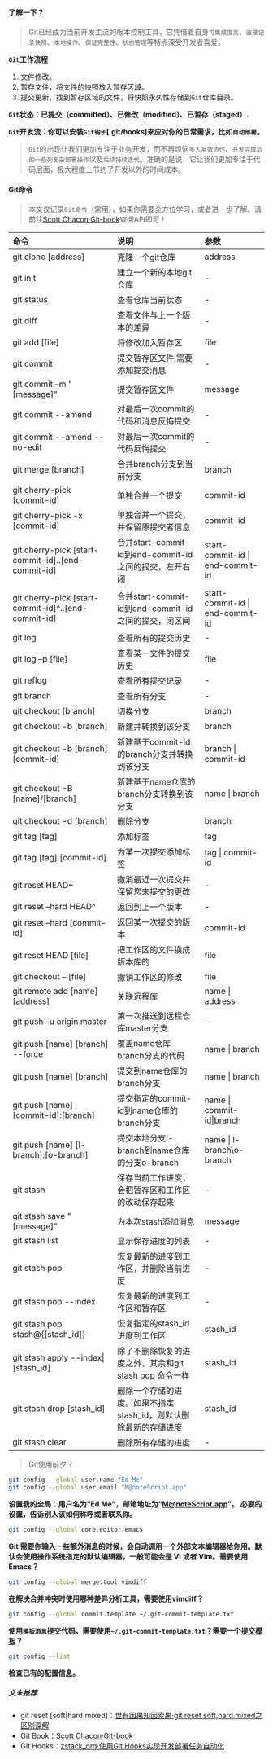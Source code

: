 #### 了解一下？

> Git已经成为当前开发主流的版本控制工具，它凭借着自身`可集成度高`、`直接记录快照`、`本地操作`、`保证完整性`、`状态管理`等特点深受开发者喜爱。

__`Git`工作流程__

1. 文件修改。
2. 暂存文件，将文件的快照放入暂存区域。
3. 提交更新，找到暂存区域的文件，将快照永久性存储到`Git`仓库目录。

__`Git`状态：已提交（committed）、已修改（modified）、已暂存（staged）.__

__`Git`开发流：你可以安装`Git钩子`[.git/hooks]来应对你的日常需求，比如`自动部署`。__

> `Git`的出现让我们更加专注于业务开发，而不再烦恼`多人高效协作`、`开发完成后的一些列复杂部署操作`以及`后续持续迭代`。准确的是说，它让我们更加专注于代码层面，极大程度上节约了开发以外的时间成本。

#### Git命令

> 本文仅记录`Git命令`（常用），如果你需要全方位学习，或者进一步了解。请前往[Scott Chacon·Git-book](https://git-scm.com/book/zh/v2)查阅API即可！

| 命令 | 说明 | 参数 |
|:---|:---|:---|
| git clone [address] | 克隆一个git仓库 | address |
| git init | 建立一个新的本地git仓库 | - |
| git status | 查看仓库当前状态 | - |
| git diff | 查看文件与上一个版本的差异 | - |
| git add [file] | 将修改加入暂存区 | file |
| git commit | 提交暂存区文件,需要添加提交消息 | - |
| git commit –m "[message]" | 提交暂存区文件 | message |
| git commit --amend | 对最后一次commit的代码和消息反悔提交 | - |
| git commit --amend --no-edit | 对最后一次commit的代码反悔提交 | - |
| git merge [branch] | 合并branch分支到当前分支 | branch |
| git cherry-pick [commit-id] | 单独合并一个提交 | commit-id |
| git cherry-pick -x [commit-id] | 单独合并一个提交，并保留原提交者信息 | commit-id |
| git cherry-pick [start-commit-id]..[end-commit-id] | 合并start-commit-id到end-commit-id之间的提交，左开右闭 | start-commit-id \| end-commit-id |
| git cherry-pick [start-commit-id]^..[end-commit-id] | 合并start-commit-id到end-commit-id之间的提交，闭区间 | start-commit-id \| end-commit-id |
| git log | 查看所有的提交历史 | - |
| git log –p [file] | 查看某一文件的提交历史 | file |
| git reflog | 查看所有提交记录 | - |
| git branch | 查看所有分支 | - |
| git checkout [branch] | 切换分支 | branch |
| git checkout -b [branch] | 新建并转换到该分支 | branch |
| git checkout -b [branch] [commit-id] | 新建基于commit-id的branch分支并转换到该分支 | branch \| commit-id |
| git checkout -B [name]/[branch] | 新建基于name仓库的branch分支转换到该分支 | name \| branch |
| git checkout -d [branch] | 删除分支 | branch |
| git tag [tag] | 添加标签 | tag |
| git tag [tag] [commit-id] | 为某一次提交添加标签 | tag \| commit-id |
| git reset HEAD~ | 撤消最近一次提交并保留您未提交的更改 | - |
| git reset –hard HEAD^ | 返回到上一个版本 | - |
| git reset –hard [commit-id] | 返回某一次提交的版本 | commit-id |
| git reset HEAD [file] | 把工作区的文件换成版本库的 | file |
| git checkout – [file] | 撤销工作区的修改 | file |
| git remote add [name] [address] | 关联远程库 | name \| address |
| git push –u origin master | 第一次推送到远程仓库master分支 | - |
| git push [name] [branch] --force | 覆盖name仓库branch分支的代码 | name \| branch |
| git push [name] [branch] | 提交到name仓库的branch分支 | name \| branch |
| git push [name] [commit-id]:[branch] | 提交指定的commit-id到name仓库的branch分支 | name \| commit-id\|branch |
| git push [name] [l-branch]:[o-branch] | 提交本地分支l-branch到name仓库的分支o-branch | name \| l-branch\o-branch| |
| git stash | 保存当前工作进度，会把暂存区和工作区的改动保存起来 | - |
| git stash save "[message]" | 为本次stash添加消息 | message |
| git stash list | 显示保存进度的列表 | - |
| git stash pop | 恢复最新的进度到工作区，并删除当前进度 | - |
| git stash pop --index | 恢复最新的进度到工作区和暂存区 | - |
| git stash pop stash@{[stash_id]} | 恢复指定的stash_id进度到工作区 | stash_id |
| git stash apply --index\|[stash_id] | 除了不删除恢复的进度之外，其余和git stash pop 命令一样 | stash_id |
| git stash drop [stash_id] | 删除一个存储的进度。如果不指定stash_id，则默认删除最新的存储进度 | stash_id |
| git stash clear | 删除所有存储的进度 | - |

> Git使用前夕？

```bash
git config --global user.name "Ed Me"
git config --global user.email "M@noteScript.app"
```

__设置我的全局：用户名为“Ed Me”，邮箱地址为“M@noteScript.app”。__
__必要的设置，告诉别人该如何称呼或者联系你。__

```bash
git config --global core.editor emacs
```

__Git 需要你输入一些额外消息的时候，会自动调用一个外部文本编辑器给你用。默认会使用操作系统指定的默认编辑器，一般可能会是 Vi 或者 Vim。需要使用Emacs？__

```bash
git config --global merge.tool vimdiff
```

__在解决合并冲突时使用哪种差异分析工具，需要使用vimdiff？__

```bash
git config --global commit.template ~/.git-commit-template.txt
```

__使用`模板消息`提交代码，需要使用`~/.git-commit-template.txt`？需要一个[提交模板](https://gist.github.com/jmaxhu/8e7fb69a7dcec1b9b953)？__

```bash
git config --list
```

__检查已有的配置信息。__

##### 文末推荐

+ git reset [soft|hard|mixed]：[世有因果知因索果·git reset soft,hard,mixed之区别深解](https://www.cnblogs.com/kidsitcn/p/4513297.html)
+ Git Book：[Scott Chacon·Git-book](https://git-scm.com/book/zh/v2)
+ Git Hooks：[zstack_org·使用Git Hooks实现开发部署任务自动化](https://blog.csdn.net/zstack_org/article/details/53100257)